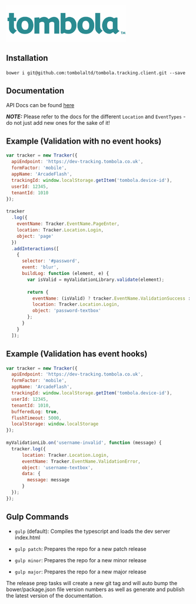 <img src="https://raw.githubusercontent.com/tombolaltd/tombola.tracking.client/master/logo.jpg?token=ALOSemPZ0bxHlcp8FbSe5_sz_QQDlfHNks5XRGn6wA%3D%3D" height="100" />

## Installation
`bower i git@github.com:tombolaltd/tombola.tracking.client.git --save`

## Documentation
API Docs can be found [here](http://tombolaltd.github.io/tombola.tracking.client/)

***NOTE:*** Please refer to the docs for the different `Location` and `EventTypes` - do not just add new ones for the sake of it!

## Example (Validation with no event hooks)
```js
var tracker = new Tracker({
  apiEndpoint: 'https://dev-tracking.tombola.co.uk',
  formFactor: 'mobile',
  appName: 'ArcadeFlash',
  trackingId: window.localStorage.getItem('tombola.device-id'),
  userId: 12345,
  tenantId: 1010
});

tracker
  .log({
    eventName: Tracker.EventName.PageEnter,
    location: Tracker.Location.Login,
    object: 'page'
  })
  .addInteractions([
    {
      selector: '#password',
      event: 'blur',
      buildLog: function (element, e) {
        var isValid = myValidationLibrary.validate(element);
        
        return {
          eventName: (isValid) ? tracker.EventName.ValidationSuccess : Tracker.EventName.ValidationError,
          location: Tracker.Location.Login,
          object: 'password-textbox'
        };
      }
    }
  ]);
```

## Example (Validation has event hooks)
```js
var tracker = new Tracker({
  apiEndpoint: 'https://dev-tracking.tombola.co.uk',
  formFactor: 'mobile',
  appName: 'ArcadeFlash',
  trackingId: window.localStorage.getItem('tombola.device-id'),
  userId: 12345,
  tenantId: 1010,
  bufferedLog: true,
  flushTimeout: 5000,
  localStorage: window.localStorage
});

myValidationLib.on('username-invalid', function (message) {
  tracker.log({
      location: Tracker.Location.Login,
      eventName: Tracker.EventName.ValidationError,
      object: 'username-textbox',
      data: {
        message: message
      }
  });
});
```

## Gulp Commands
- `gulp` (default): Compiles the typescript and loads the dev server index.html

- `gulp patch`: Prepares the repo for a new patch release

- `gulp minor`: Prepares the repo for a new minor release

- `gulp major`: Prepares the repo for a new major release

The release prep tasks will create a new git tag and will auto bump the bower/package.json file version numbers as well as generate and publish the latest version of the documentation.

